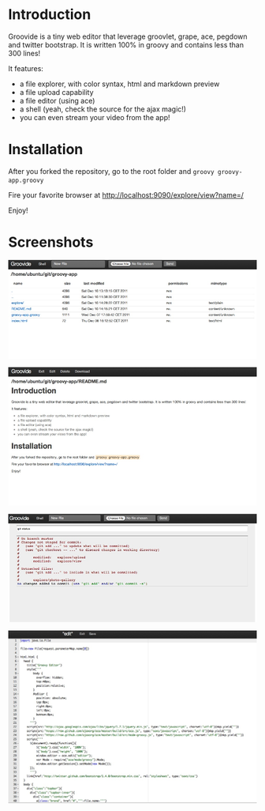 # Introduction

Groovide is a tiny web editor that leverage groovlet, grape, ace, pegdown and twitter bootstrap.
It is written 100% in groovy and contains less than 300 lines!

It features:

* a file explorer, with color syntax, html and markdown preview
* a file upload capability
* a file editor (using ace)
* a shell (yeah, check the source for the ajax magic!)
* you can even stream your video from the app!

# Installation
After you forked the repository, go to the root folder and 
`groovy groovy-app.groovy`

Fire your favorite browser at [http://localhost:9090/explore/view?name=/](http://localhost:9090/explore/view?name=/)

Enjoy!

# Screenshots
![explorer](https://github.com/fix/groovide/raw/master/images/groovide_explore.jpg)

![markdown](https://github.com/fix/groovide/raw/master/images/groovide_md.jpg)

![shell](https://github.com/fix/groovide/raw/master/images/groovide_shell.jpg)

![editor](https://github.com/fix/groovide/raw/master/images/groovide_editor.jpg)
